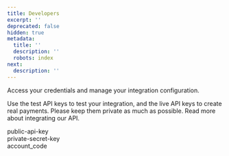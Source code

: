 ```yaml
---
title: Developers
excerpt: ''
deprecated: false
hidden: true
metadata:
  title: ''
  description: ''
  robots: index
next:
  description: ''
---
```

Access your credentials and manage your integration configuration.

Use the test API keys to test your integration, and the live API keys to create real payments. Please keep them private as much as possible. Read more about integrating our API. 

public-api-key  
private-secret-key  
account_code